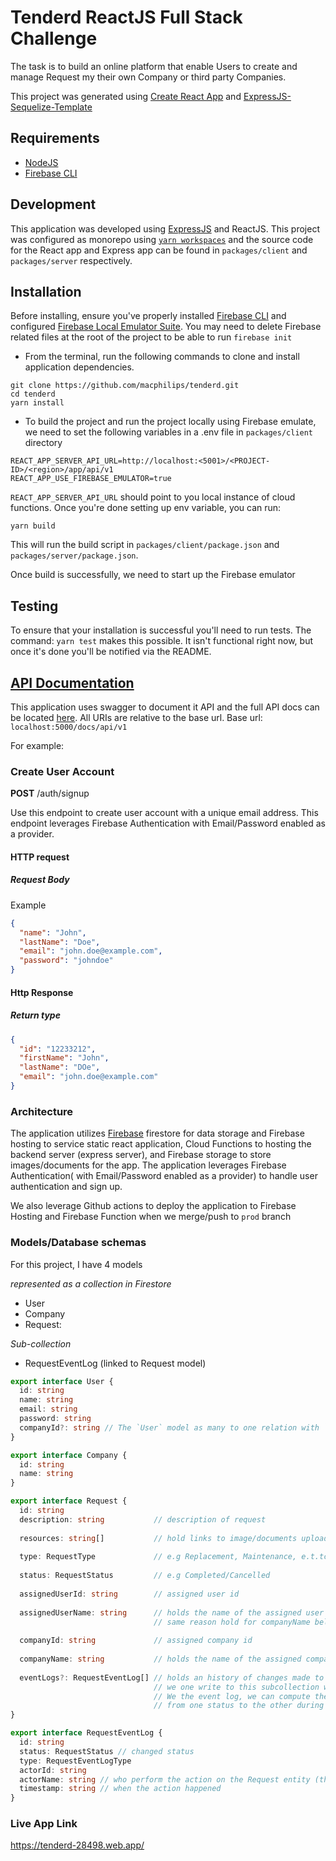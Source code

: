 # Tenderd ReactJS Full Stack Challenge

The task is to build an online platform that enable Users to create and manage Request my their own Company or third party Companies.

This project was generated using [Create React App](https://create-react-app.dev/docs/getting-started) and [ExpressJS-Sequelize-Template](https://github.com/macphilips/express-sequelize-template)

## Requirements

- [NodeJS](https://nodejs.org/en/)
- [Firebase CLI](https://www.npmjs.com/package/firebase-tools)

## Development
This application was developed using [ExpressJS](http://expressjs.com/) and ReactJS.
This project was configured as monorepo using [`yarn workspaces`](https://classic.yarnpkg.com/en/docs/workspaces/) and the source code for the  React app and Express app can be found in `packages/client` and `packages/server` respectively.


## Installation
Before installing, ensure you've properly installed [Firebase CLI](https://firebase.google.com/docs/cli) and configured [Firebase Local Emulator Suite](https://firebase.google.com/docs/emulator-suite/install_and_configure?hl=en).
You may need to delete Firebase related files at the root of the project to be able to run `firebase init`

* From the terminal, run the following commands to clone and install application dependencies. 
```shell script
git clone https://github.com/macphilips/tenderd.git
cd tenderd
yarn install
``` 

* To build the project and run the project locally using Firebase emulate, we need to set the following variables in a .env file in `packages/client` directory

```
REACT_APP_SERVER_API_URL=http://localhost:<5001>/<PROJECT-ID>/<region>/app/api/v1
REACT_APP_USE_FIREBASE_EMULATOR=true

```
 
 `REACT_APP_SERVER_API_URL` should point to you local instance of cloud functions. Once you're done setting up env variable, you can run:
 
```shell script
yarn build
 ```

This will run the build script in `packages/client/package.json` and `packages/server/package.json`.

Once build is successfully, we need to start up the Firebase emulator

## Testing
To ensure that your installation is successful you'll need to run tests.
The command: `yarn test` makes this possible. It isn't functional right now, but once it's done you'll be notified via the README.

## [API Documentation](https://tenderd-doc.herokuapp.com/docs/api)
This application uses swagger to document it API and the full API docs can be located [here](https://tenderd-doc.herokuapp.com/docs/api).
All URIs are relative to the base url.
Base url: `localhost:5000/docs/api/v1`

For example:
### Create User Account 

**POST** /auth/signup

Use this endpoint to create user account with a unique email address.
This endpoint leverages Firebase Authentication with Email/Password enabled as a provider.

#### HTTP request 
##### Request Body

Example
```json
{
  "name": "John",
  "lastName": "Doe",
  "email": "john.doe@example.com",
  "password": "johndoe"
}
``` 

#### Http Response
##### Return type

```json
{
  "id": "12233212",
  "firstName": "John",
  "lastName": "DOe",
  "email": "john.doe@example.com"
}
```


### Architecture
The application utilizes [Firebase](https://firebase.google.com/docs) firestore for data storage and
Firebase hosting to service static react application, Cloud Functions to hosting the 
backend server (express server), and Firebase storage to store images/documents for the app. The application leverages Firebase Authentication( with Email/Password enabled as a provider) to handle user authentication and sign up.

We also leverage Github actions to deploy the application to Firebase Hosting and Firebase Function when we merge/push to `prod` branch

### Models/Database schemas

For this project, I have 4 models

_represented as a collection in Firestore_
- User 
- Company
- Request: 

_Sub-collection_
- RequestEventLog (linked to Request model)

```ts
export interface User {
  id: string
  name: string
  email: string
  password: string
  companyId?: string // The `User` model as many to one relation with `Company` model, it's represented with the companyId field the User object defined below. Defining the relationship like this enable us to easy perform queries like fetching the users under a particular company.
}

export interface Company {
  id: string
  name: string
}

export interface Request {
  id: string
  description: string           // description of request
  
  resources: string[]           // hold links to image/documents uploaded to Firebase storage when creating/updating a request.
  
  type: RequestType             // e.g Replacement, Maintenance, e.t.tc
  
  status: RequestStatus         // e.g Completed/Cancelled
  
  assignedUserId: string        // assigned user id
  
  assignedUserName: string      // holds the name of the assigned user name, we added this here, to aviod making two calles to firestore, one to fetch the request and the second to fetch assigned user model object
                                // same reason hold for companyName below.
  
  companyId: string             // assigned company id
  
  companyName: string           // holds the name of the assigned company.  
  
  eventLogs?: RequestEventLog[] // holds an history of changes made to the state field,
                                // we one write to this subcollection when we update the status field.
                                // We the event log, we can compute the Timeline to see how we transition
                                // from one status to the other during the live time of the request.
}

export interface RequestEventLog {
  id: string
  status: RequestStatus // changed status
  type: RequestEventLogType
  actorId: string
  actorName: string // who perform the action on the Request entity (the auth user), this is some time different from assignedUserId.
  timestamp: string // when the action happened
}
```


### Live App Link
https://tenderd-28498.web.app/

